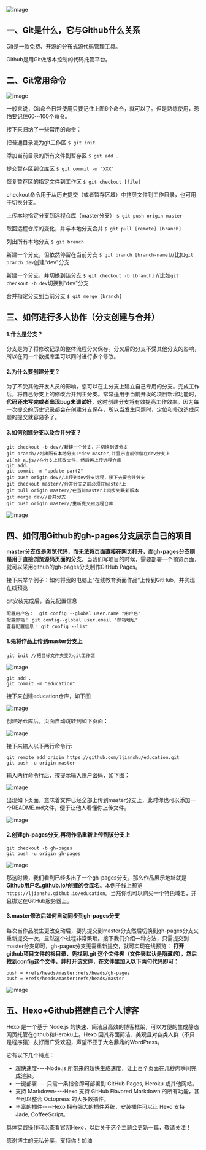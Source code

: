 ![image](https://camo.githubusercontent.com/16af65d7892a4250761ed26bb5aedecce247e3e8/68747470733a2f2f757365722d676f6c642d63646e2e786974752e696f2f323031382f352f33302f313633623034313936326566663834323f773d39353926683d37333526663d706e6726733d3734393631)

## 一、Git是什么，它与Github什么关系

Git是一款免费、开源的分布式源代码管理工具。

Github是用Git做版本控制的代码托管平台。

## 二、Git常用命令

![image](https://camo.githubusercontent.com/67d5f587edcf4da90692689decded8d7b1a18f5b/68747470733a2f2f757365722d676f6c642d63646e2e786974752e696f2f323031382f352f33302f313633623034313936326439356633633f773d36313726683d31383126663d706e6726733d3730323839)

一般来说，Git命令日常使用只要记住上图6个命令，就可以了。但是熟练使用，恐怕要记住60～100个命令。

接下来归纳了一些常用的命令：

把普通目录变为git工作区
`$ git init`

添加当前目录的所有文件到暂存区
`$ git add .`

提交暂存区到仓库区
`$ git commit -m “XXX” `

恢复暂存区的指定文件到工作区
`$ git checkout [file]`

checkout命令用于从历史提交（或者暂存区域）中拷贝文件到工作目录，也可用于切换分支。

上传本地指定分支到远程仓库（master分支）
`$ git push origin master`

取回远程仓库的变化，并与本地分支合并
`$ git pull [remote] [branch]`

列出所有本地分支
`$ git branch`

新建一个分支，但依然停留在当前分支
`$ git branch [branch-name]`//比如`git branch dev`创建“dev"分支

新建一个分支，并切换到该分支
`$ git checkout -b [branch]`  //比如`git checkout -b dev`切换到“dev"分支

合并指定分支到当前分支
`$ git merge [branch]`

## 三、如何进行多人协作（分支创建与合并）

#### 1.什么是分支？

分支是为了将修改记录的整体流程分叉保存。分叉后的分支不受其他分支的影响，所以在同一个数据库里可以同时进行多个修改。

#### 2.为什么要创建分支？

为了不受其他开发人员的影响，您可以在主分支上建立自己专用的分支。完成工作后，将自己分支上的修改合并到主分支。常常适用于当前开发的项目新增功能时，**代码还未写完或者出现bug未调试好**，这时创建分支将有效提高工作效率。因为每一次提交的历史记录都会在创建分支保存，所以当发生问题时，定位和修改造成问题的提交就容易多了。

#### 3.如何创建分支以及合并分支？

    git checkout -b dev//新建一个分支，并切换到该分支
    git branch//列出所有本地分支:*dev master,并显示当前停留在dev分支上 
    vi(m) a.js//在分支上修改文件，然后再上传远程仓库
    git add.
    git commit -m "update part2"
    git push origin dev//上传到dev分支远程，接下去要合并分支
    git checkout master//合并分支之前必须在master上
    git pull origin master//在当前master上同步到最新版本
    git merge dev//合并分支
    git push origin master//重新提交到远程仓库
    

![image](https://camo.githubusercontent.com/de042a59005788ac852c4ad7c92a5ed1778daa22/68747470733a2f2f757365722d676f6c642d63646e2e786974752e696f2f323031382f352f33302f313633623034313936343937633863393f773d34393026683d32323526663d706e6726733d3634323633)

## 四、如何用Github的gh-pages分支展示自己的项目

**master分支仅是浏览代码，而无法将页面直接在网页打开，而gh-pages分支则是用于直接浏览源码页面的分支**。当我们写项目的时候，需要部署一个预览页面，就可以采用github的gh-pages分支制作GitHub Pages。

接下来举个例子：如何将我的电脑上“在线教育页面作品”上传到GitHub，并实现在线预览

git安装完成后，首先配置信息

    配置用户名：  git config --global user.name "用户名"
    配置邮箱： git config--global user.email "邮箱地址"
    查看配置信息： git config --list
    

#### 1.先将作品上传到master分支上

    git init //把目标文件夹变为git工作区
    

![image](https://camo.githubusercontent.com/9b95d648d87573b5d0172a68b560def15fc8da57/68747470733a2f2f757365722d676f6c642d63646e2e786974752e696f2f323031382f352f33302f313633623034313936346661636338373f773d37373126683d33343926663d706e6726733d3334303639)

    git add .
    git commit -m "education"
    

接下来创建education仓库，如下图

![image](https://camo.githubusercontent.com/3ab2316aa9d7fdfe424a95959d640f6910c11913/68747470733a2f2f757365722d676f6c642d63646e2e786974752e696f2f323031382f352f33302f313633623034313936346435333333343f773d37373526683d35323026663d706e6726733d3531333335)

创建好仓库后，页面自动跳转到如下页面：

![image](https://camo.githubusercontent.com/bf046e23700d3ec420ff009915bd84bd76355e05/68747470733a2f2f757365722d676f6c642d63646e2e786974752e696f2f323031382f352f33302f313633623034313936353531386137383f773d36333326683d35313426663d706e6726733d3539363032)

接下来输入以下两行命令行:

    git remote add origin https://github.com/ljianshu/education.git
    git push -u origin master
    

输入两行命令行后，按提示输入账户密码，如下图：

![image](https://camo.githubusercontent.com/26353ceeec7517159d3b8230fead8ef4b3e6b1b2/68747470733a2f2f757365722d676f6c642d63646e2e786974752e696f2f323031382f352f33302f313633623034313939396563613430343f773d36383426683d33333826663d706e6726733d3233303737)

出现如下页面，意味着文件已经全部上传到master分支上，此时你也可以添加一个README.md文件，便于让他人看懂你上传文件。

![image](https://camo.githubusercontent.com/edb83642bf0e1b2b56d1d02560db9ebc0d7dea14/68747470733a2f2f757365722d676f6c642d63646e2e786974752e696f2f323031382f352f33302f313633623034313939386162366537663f773d3131303626683d34323926663d706e6726733d3433383236)

#### 2.创建gh-pages分支,再将作品重新上传到该分支上

    git checkout -b gh-pages
    git push -u origin gh-pages
    

![image](https://camo.githubusercontent.com/47ff315ff521eb961e66d92b100185054c6ebe9e/68747470733a2f2f757365722d676f6c642d63646e2e786974752e696f2f323031382f352f33302f313633623034313939626563623935323f773d3131303726683d35303026663d706e6726733d3530373433)

那这时候，我们看到已经多出了一个gh-pages分支，那么作品展示地址就是**Github用户名.github.io/创建的仓库名**。本例子线上预览`https://ljianshu.github.io/education`。当然你也可以购买一个特色域名，并且绑定在GitHub服务器上。

#### 3.master修改后如何自动同步到gh-pages分支

每次当作品发生更改变动后，要先提交到master分支然后切换到gh-pages分支又重新提交一次，显然这个过程非常繁琐。接下我们介绍一种方法，只需提交到master分支即可，gh-pages分支无需重新提交，就可实现在线预览：
**打开github项目文件的根目录，先找到.git 这个文件夹（文件夹默认是隐藏的），然后找到config这个文件，并打开该文件，在文件里加入以下两句代码即可：**

    push = +refs/heads/master:refs/heads/gh-pages
    push = +refs/heads/master:refs/heads/master
    

![image](https://camo.githubusercontent.com/f14593d7aaa4ea1086cfffe85df828d8341e1fa5/68747470733a2f2f757365722d676f6c642d63646e2e786974752e696f2f323031382f352f33302f313633623034313961643566633737373f773d35303126683d34363626663d706e6726733d3532353536)

## 五、Hexo+Github搭建自己个人博客

Hexo 是一个基于 Node.js 的快速、简洁且高效的博客框架，可以方便的生成静态网页托管在github和Heroku上。Hexo 因其界面简洁、美观且对各类人群（不只是程序猿）友好而广受欢迎，声望不亚于大名鼎鼎的WordPress。

它有以下几个特点：

- 超快速度----Node.js 所带来的超快生成速度，让上百个页面在几秒内瞬间完成渲染。
- 一键部署----只需一条指令即可部署到 GitHub Pages, Heroku 或其他网站。
- 支持 Markdown----Hexo 支持 GitHub Flavored Markdown 的所有功能，甚至可以整合 Octopress 的大多数插件。
- 丰富的插件----Hexo 拥有强大的插件系统，安装插件可以让 Hexo 支持 Jade, CoffeeScript。

具体实践操作可以查看官网[Hexo](https://hexo.io/zh-cn/index.html)，以后关于这个主题会更新一篇，敬请关注！

感谢博主的无私分享，支持你！加油
